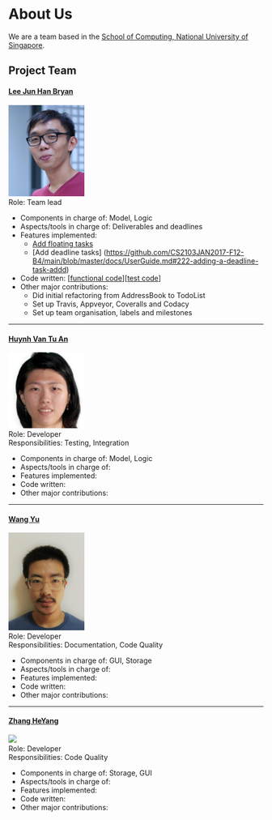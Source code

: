 # About Us

We are a team based in the [School of Computing, National University of Singapore](http://www.comp.nus.edu.sg).

## Project Team

#### [Lee Jun Han Bryan](https://github.com/bryanleejh)<br>
<img src="images/BryanLee.png" width="150"><br>
Role: Team lead <br>
* Components in charge of: Model, Logic
* Aspects/tools in charge of: Deliverables and deadlines <br>
* Features implemented:
   * [Add floating tasks](https://github.com/CS2103JAN2017-F12-B4/main/blob/master/docs/UserGuide.md#221-adding-a-floating-task-addf)
   * [Add deadline tasks]
(https://github.com/CS2103JAN2017-F12-B4/main/blob/master/docs/UserGuide.md#222-adding-a-deadline-task-addd)
* Code written: [[functional code](https://github.com/CS2103JAN2017-F12-B4/main/blob/master/collated/main/A0146738U.md)][[test code](https://github.com/CS2103JAN2017-F12-B4/main/blob/master/collated/test/A0146738U.md)]
* Other major contributions:
   * Did initial refactoring from AddressBook to TodoList
   * Set up Travis, Appveyor, Coveralls and Codacy
   * Set up team organisation, labels and milestones

-----

#### [Huynh Van Tu An](https://github.com/arishuynhvan)<br>
<img src="images/Arishuynhvan.png" width="150"><br>
Role: Developer <br>
Responsibilities: Testing, Integration<br>
* Components in charge of: Model, Logic
* Aspects/tools in charge of:
* Features implemented:
* Code written:
* Other major contributions:

-----

#### [Wang Yu](https://github.com/WangYu-g)<br>
<img src="images/WangYu-g.png" width="150"><br>
Role: Developer <br>
Responsibilities: Documentation, Code Quality<br>
* Components in charge of: GUI, Storage
* Aspects/tools in charge of:
* Features implemented:
* Code written:
* Other major contributions:

-----

#### [Zhang HeYang](https://github.com/zhypaul)<br>
<img src="https://avatars2.githubusercontent.com/u/25544025?v=3&s=460" width="150"><br>
Role: Developer <br>
Responsibilities: Code Quality <br>
* Components in charge of: Storage, GUI
* Aspects/tools in charge of:
* Features implemented:
* Code written:
* Other major contributions:

